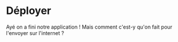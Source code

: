 # Déployer

Ayé on a fini notre application ! Mais comment c'est-y qu'on fait pour l'envoyer sur l'internet ?
